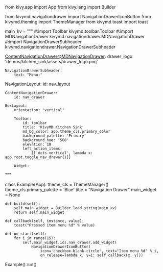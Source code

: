 from kivy.app import App
from kivy.lang import Builder

from kivymd.navigationdrawer import NavigationDrawerIconButton
from kivymd.theming import ThemeManager
from kivymd.toast import toast

main_kv = """
#:import Toolbar kivymd.toolbar.Toolbar
#:import MDNavigationDrawer kivymd.navigationdrawer.MDNavigationDrawer
#:import NavigationDrawerSubheader kivymd.navigationdrawer.NavigationDrawerSubheader


<ContentNavigationDrawer@MDNavigationDrawer>:
    drawer_logo: 'demos/kitchen_sink/assets/drawer_logo.png'

    NavigationDrawerSubheader:
        text: "Menu:"


NavigationLayout:
    id: nav_layout

    ContentNavigationDrawer:
        id: nav_drawer

    BoxLayout:
        orientation: 'vertical'

        Toolbar:
            id: toolbar
            title: 'KivyMD Kitchen Sink'
            md_bg_color: app.theme_cls.primary_color
            background_palette: 'Primary'
            background_hue: '500'
            elevation: 10
            left_action_items:
                [['dots-vertical', lambda x: app.root.toggle_nav_drawer()]]

        Widget:
"""


class Example(App):
    theme_cls = ThemeManager()
    theme_cls.primary_palette = 'Blue'
    title = "Navigation Drawer"
    main_widget = None

    def build(self):
        self.main_widget = Builder.load_string(main_kv)
        return self.main_widget

    def callback(self, instance, value):
        toast("Pressed item menu %d" % value)

    def on_start(self):
        for i in range(15):
            self.main_widget.ids.nav_drawer.add_widget(
                NavigationDrawerIconButton(
                    icon='checkbox-blank-circle', text="Item menu %d" % i,
                    on_release=lambda x, y=i: self.callback(x, y)))


Example().run()

